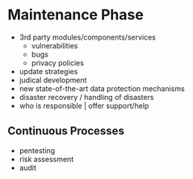 # Maintenance Phase

- 3rd party modules/components/services
  - vulnerabilities
  - bugs
  - privacy policies
- update strategies
- judical development
- new state-of-the-art data protection mechanisms
- disaster recovery / handling of disasters
- who is responsible | offer support/help

## Continuous Processes

- pentesting
- risk assessment
- audit
